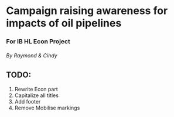 # Campaign raising awareness for impacts of oil pipelines
### For IB HL Econ Project
###### By Raymond & Cindy
## TODO:
1. Rewrite Econ part
2. Capitalize all titles
3. Add footer
4. Remove Mobilise markings
